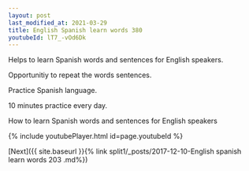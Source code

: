 ```yaml
---
layout: post
last_modified_at: 2021-03-29
title: English Spanish learn words 380 
youtubeId: lT7_-vOd6Dk
---
```

 
 
Helps to learn Spanish words and sentences for English speakers.

Opportunitiy to repeat the words sentences. 

Practice Spanish language. 
 
10 minutes practice every day. 
 
How to learn Spanish words and sentences for English speakers 
 
{% include youtubePlayer.html id=page.youtubeId %}
 
 
[Next]({{ site.baseurl }}{% link  split1/_posts/2017-12-10-English spanish learn words 203 .md%})
 
